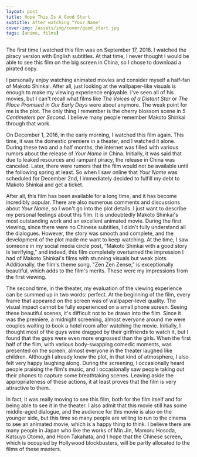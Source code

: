 ```yaml
---
layout: post
title: Hope This Is A Good Start
subtitle: After watching "Your Name"
cover-img: /assets/img/cover/good_start.jpg
tags: [anime, films]
---
```


The first time I watched this film was on September 17, 2016. I watched the piracy version with English subtitles. At that time, I never thought I would be able to see this film on the big screen in China, so I chose to download a pirated copy.

I personally enjoy watching animated movies and consider myself a half-fan of Makoto Shinkai. After all, just looking at the wallpaper-like visuals is enough to make my viewing experience enjoyable. I've seen all of his movies, but I can't recall what films like *The Voices of a Distant Star* or *The Place Promised in Our Early Days* were about anymore. The weak point for me is the plot. The only thing I remember is the cherry blossom scene in *5 Centimeters per Second.* I believe many people remember Makoto Shinkai through that work.

On December 1, 2016, in the early morning, I watched this film again. This time, it was the domestic premiere in a theater, and I watched it alone. During these two and a half months, the internet was filled with various rumors about the release of *Your Name* in China. Initially, it was said that due to leaked resources and rampant piracy, the release in China was canceled. Later, there were rumors that the film would not be available until the following spring at least. So when I saw online that *Your Name* was scheduled for December 2nd, I immediately decided to fulfill my debt to Makoto Shinkai and get a ticket.

After all, this film has been available for a long time, and it has become incredibly popular. There are also numerous comments and discussions about *Your Name*, so I won't go into the plot details. I just want to describe my personal feelings about this film. It is undoubtedly Makoto Shinkai's most outstanding work and an excellent animated movie. During the first viewing, since there were no Chinese subtitles, I didn't fully understand all the dialogues. However, the story was smooth and complete, and the development of the plot made me want to keep watching. At the time, I saw someone in my social media circle post, "Makoto Shinkai with a good story is terrifying," and indeed, this film completely overturned the impression I had of Makoto Shinkai's films with stunning visuals but weak plots. Additionally, the film's theme song, "Zen Zen Zense," is exceptionally beautiful, which adds to the film's merits. These were my impressions from the first viewing.

The second time, in the theater, my evaluation of the viewing experience can be summed up in two words: perfect. At the beginning of the film, every frame that appeared on the screen was of wallpaper-level quality. The visual impact cannot be fully experienced on a small phone screen. Seeing these beautiful scenes, it's difficult not to be drawn into the film. Since it was the premiere, a midnight screening, almost everyone around me were couples waiting to book a hotel room after watching the movie. Initially, I thought most of the guys were dragged by their girlfriends to watch it, but I found that the guys were even more engrossed than the girls. When the first half of the film, with various body-swapping comedic moments, was presented on the screen, almost everyone in the theater laughed like children. Although I already knew the plot, in that kind of atmosphere, I also felt very happy laughing along. During the screening, I occasionally heard people praising the film's music, and I occasionally saw people taking out their phones to capture some breathtaking scenes. Leaving aside the appropriateness of these actions, it at least proves that the film is very attractive to them.

In fact, it was really moving to see this film, both for the film itself and for being able to see it in the theater. I also admit that this movie still has some middle-aged dialogue, and the audience for this movie is also on the younger side, but this time so many people are willing to run to the cinema to see an animated movie, which is a happy thing to think. I believe there are many people in Japan who like the works of Min Jin, Mamoru Hosoda, Katsuyo Otomo, and Hoon Takahata, and I hope that the Chinese screen, which is occupied by Hollywood blockbusters, will be partly allocated to the films of these masters.